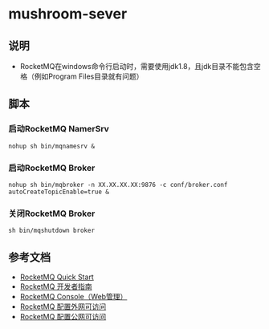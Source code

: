 # mushroom-sever
## 说明
* RocketMQ在windows命令行启动时，需要使用jdk1.8，且jdk目录不能包含空格（例如Program Files目录就有问题）
## 脚本
### 启动RocketMQ NamerSrv
~~~
nohup sh bin/mqnamesrv &
~~~
### 启动RocketMQ Broker
~~~
nohup sh bin/mqbroker -n XX.XX.XX.XX:9876 -c conf/broker.conf autoCreateTopicEnable=true &
~~~
### 关闭RocketMQ Broker
~~~
sh bin/mqshutdown broker
~~~
## 参考文档
* [RocketMQ Quick Start](https://rocketmq.apache.org/docs/quick-start/)
* [RocketMQ 开发者指南](https://github.com/apache/rocketmq/tree/master/docs/cn)
* [RocketMQ Console（Web管理）](https://github.com/apache/rocketmq-externals/tree/master/rocketmq-console)
* [RocketMQ 配置外网可访问](https://blog.csdn.net/kkgbn/article/details/78255471)
* [RocketMQ 配置公网可访问](https://blog.csdn.net/hekf2010/article/details/81080755)